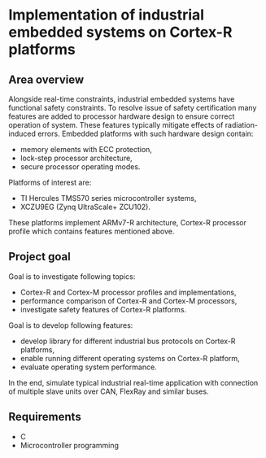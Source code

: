 # Implementation of industrial embedded systems on Cortex-R platforms

## Area overview

Alongside real-time constraints, industrial embedded systems have functional 
safety constraints. To resolve issue of safety certification many features are 
added to processor hardware design to ensure correct operation of system. These
features typically mitigate effects of radiation-induced errors. Embedded 
platforms with such hardware design contain:

* memory elements with ECC protection,
* lock-step processor architecture,
* secure processor operating modes.

Platforms of interest are:

* TI Hercules TMS570 series microcontroller systems,
* XCZU9EG (Zynq UltraScale+ ZCU102).

These platforms implement ARMv7-R architecture, Cortex-R processor profile
which contains features mentioned above.

## Project goal

Goal is to investigate following topics:

* Cortex-R and Cortex-M processor profiles and implementations,
* performance comparison of Cortex-R and Cortex-M processors,
* investigate safety features of Cortex-R platforms.

Goal is to develop following features:

* develop library for different industrial bus protocols on Cortex-R platforms,
* enable running different operating systems on Cortex-R platform,
* evaluate operating system performance. 

In the end, simulate typical industrial real-time application 
with connection of multiple slave units over CAN, FlexRay and similar buses.

## Requirements

* C
* Microcontroller programming
